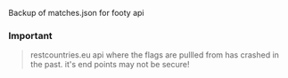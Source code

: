 Backup of matches.json for footy api

### Important

> restcountries.eu api where the flags are pullled from has crashed in the past.
> it's end points may not be secure!
